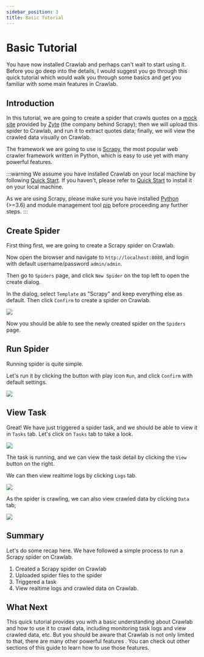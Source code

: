 ```yaml
---
sidebar_position: 3
title: Basic Tutorial
---
```


# Basic Tutorial

You have now installed Crawlab and perhaps can't wait to start using it. Before you go deep into the details, I would
suggest you go through this quick tutorial which would walk you through some basics and get you familiar with some main
features in Crawlab.

## Introduction

In this tutorial, we are going to create a spider that crawls quotes on a [mock site](http://quotes.toscrape.com/)
provided by [Zyte](https://www.zyte.com/) (the company behind Scrapy); then we will upload this spider to Crawlab, and
run it to extract quotes data; finally, we will view the crawled data visually on Crawlab.

The framework we are going to use is [Scrapy](https://scrapy.org/), the most popular web crawler framework written in
Python, which is easy to use yet with many powerful features.

:::warning
We assume you have installed Crawlab on your local machine by following [Quick Start](./quick-start.md). If you
haven't, please refer to [Quick Start](./quick-start.md) to install it on your local machine.

As we are using Scrapy, please make sure you have installed [Python](https://www.python.org/) (>=3.6) and module
management tool [pip](https://pip.pypa.io/en/stable/installation/) before proceeding any further steps.
:::

## Create Spider

First thing first, we are going to create a Scrapy spider on Crawlab.

Now open the browser and navigate to `http://localhost:8080`, and login with default username/password `admin/admin`.

Then go to `Spiders` page, and click `New Spider` on the top left to open the create dialog.

In the dialog, select `Template` as "Scrapy" and keep everything else as default. Then click `Confirm` to create a
spider on Crawlab.

![](/img/getting-started/basic-tutorial/create-spider.png)

Now you should be able to see the newly created spider on the `Spiders` page.

## Run Spider

Running spider is quite simple.

Let's run it by clicking the button with play icon `Run`, and click `Confirm` with default settings.

![](/img/getting-started/basic-tutorial/run-spider.png)

## View Task

Great! We have just triggered a spider task, and we should be able to view it in `Tasks` tab. Let's click on `Tasks` tab
to take a look.

![](/img/getting-started/basic-tutorial/view-tasks.png)

The task is running, and we can view the task detail by clicking the `View` button on the right.

We can then view realtime logs by clicking `Logs` tab.

![](/img/getting-started/basic-tutorial/view-task-logs.png)

As the spider is crawling, we can also view crawled data by clicking `Data` tab;

![](/img/getting-started/basic-tutorial/view-task-data.png)

## Summary

Let's do some recap here. We have followed a simple process to run a Scrapy spider on Crawlab.

1. Created a Scrapy spider on Crawlab
2. Uploaded spider files to the spider
3. Triggered a task
4. View realtime logs and crawled data on Crawlab.

## What Next

This quick tutorial provides you with a basic understanding about Crawlab and how to use it to crawl data, including
monitoring task logs and view crawled data, etc. But you should be aware that Crawlab is not only limited to that, there
are many other powerful features . You can check out other sections of this guide to learn how to use those features.

